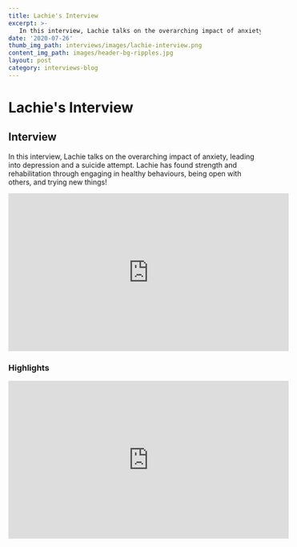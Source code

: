 ```yaml
---
title: Lachie's Interview
excerpt: >-
   In this interview, Lachie talks on the overarching impact of anxiety, leading into depression and a suicide attempt.
date: '2020-07-26'
thumb_img_path: interviews/images/lachie-interview.png
content_img_path: images/header-bg-ripples.jpg
layout: post
category: interviews-blog
---
```


# Lachie's Interview 

## Interview
In this interview, Lachie talks on the overarching impact of anxiety, leading into depression and a suicide attempt. Lachie has found strength and rehabilitation through engaging in healthy behaviours, being open with others, and trying new things!
<iframe width="560" height="315" src="https://www.youtube.com/embed/-ffpVgoytoA" frameborder="0" allow="accelerometer; autoplay; encrypted-media; gyroscope; picture-in-picture" allowfullscreen></iframe>

### Highlights
<iframe width="560" height="315" src="https://www.youtube.com/embed/68Lmxy-uX-c" frameborder="0" allow="accelerometer; autoplay; encrypted-media; gyroscope; picture-in-picture" allowfullscreen></iframe>
